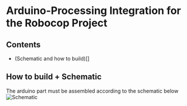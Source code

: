 # Arduino-Processing Integration for the Robocop Project

## Contents
- (Schematic and how to build)[]

## How to build + Schematic
The arduino part must be assembled according to the schematic below
![Schematic](https://user-images.githubusercontent.com/103026732/171265387-51dce9b0-1aed-40af-8c08-178cbcf456bc.png)

